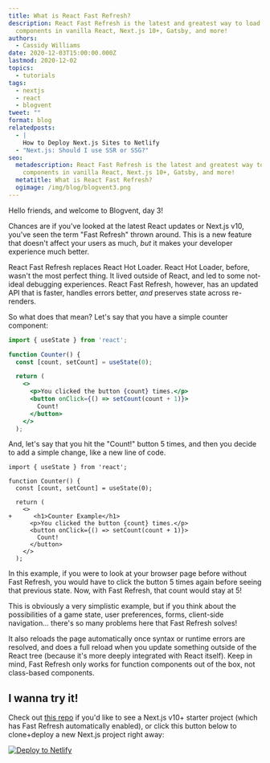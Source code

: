 ```yaml
---
title: What is React Fast Refresh?
description: React Fast Refresh is the latest and greatest way to load
  components in vanilla React, Next.js 10+, Gatsby, and more!
authors:
  - Cassidy Williams
date: 2020-12-03T15:00:00.000Z
lastmod: 2020-12-02
topics:
  - tutorials
tags:
  - nextjs
  - react
  - blogvent
tweet: ""
format: blog
relatedposts:
  - |
    How to Deploy Next.js Sites to Netlify
  - "Next.js: Should I use SSR or SSG?"
seo:
  metadescription: React Fast Refresh is the latest and greatest way to load
    components in vanilla React, Next.js 10+, Gatsby, and more!
  metatitle: What is React Fast Refresh?
  ogimage: /img/blog/blogvent3.png
---
```

Hello friends, and welcome to Blogvent, day 3!

Chances are if you've looked at the latest React updates or Next.js v10, you've seen the term "Fast Refresh" thrown around. This is a new feature that doesn't affect your users as much, *but* it makes your developer experience much better.

React Fast Refresh replaces React Hot Loader. React Hot Loader, before, wasn't the most perfect thing. It lived outside of React, and led to some not-ideal debugging experiences. React Fast Refresh, however, has an updated API that is faster, handles errors better, *and* preserves state across re-renders.

So what does that mean? Let's say that you have a simple counter component:

```jsx
import { useState } from 'react';

function Counter() {
  const [count, setCount] = useState(0);

  return (
    <>
      <p>You clicked the button {count} times.</p>
      <button onClick={() => setCount(count + 1)}>
        Count!
      </button>
    </>
  );
```

And, let's say that you hit the "Count!" button 5 times, and then you decide to add a simple change, like a new line of code.

```diff-jsx
import { useState } from 'react';

function Counter() {
  const [count, setCount] = useState(0);

  return (
    <>
+      <h1>Counter Example</h1>
      <p>You clicked the button {count} times.</p>
      <button onClick={() => setCount(count + 1)}>
        Count!
      </button>
    </>
  );
```

In this example, if you were to look at your browser page before without Fast Refresh, you would have to click the button 5 times again before seeing that previous state. Now, with Fast Refresh, that count would stay at 5!

This is obviously a very simplistic example, but if you think about the possibilities of a game state, user preferences, forms, client-side navigation... there's so many problems here that Fast Refresh solves!

It also reloads the page automatically once syntax or runtime errors are resolved, and does a full reload when you update something outside of the React tree (because it's more deeply integrated with React itself). Keep in mind, Fast Refresh only works for function components out of the box, not class-based components.

## I wanna try it!
Check out [this repo](https://github.com/cassidoo/next-netlify-starter) if you'd like to see a Next.js v10+ starter project (which has Fast Refresh automatically enabled), or click this button below to clone+deploy a new Next.js project right away:

[![Deploy to Netlify](https://www.netlify.com/img/deploy/button.svg)](https://app.netlify.com/start/deploy?repository=https://github.com/cassidoo/next-netlify-starter&utm_source=github&utm_medium=nextstarter-cs&utm_campaign=devex)
